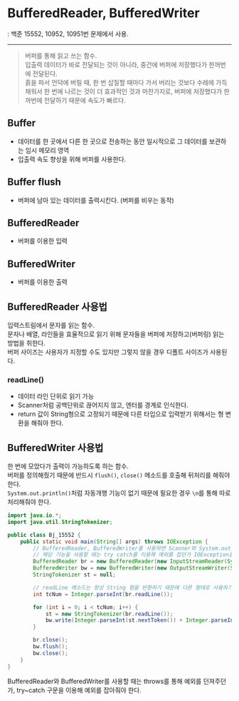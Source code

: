 # BufferedReader, BufferedWriter
: 백준 15552, 10952, 10951번 문제에서 사용.

---
> 버퍼를 통해 읽고 쓰는 함수. <br>
> 입출력 데이터가 바로 전달되는 것이 아니라, 중간에 버퍼에 저장했다가 한꺼번에 전달된다.<br>
> 흙을 파서 언덕에 버릴 때, 한 번 삽질할 때마다 가서 버리는 것보다 수레에 가득 채워서
> 한 번에 나르는 것이 더 효과적인 것과 마찬가지로, 버퍼에 저장했다가 한꺼번에 전달하기 때문에 속도가 빠르다.


## Buffer
- 데이터를 한 곳에서 다른 한 곳으로 전송하는 동안 일시적으로 그 데이터를 보관하는 임시 메모리 영역
- 입출력 속도 향상을 위해 버퍼를 사용한다.
## Buffer flush
- 버퍼에 남아 있는 데이터를 출력시킨다. (버퍼를 비우는 동작)
## BufferedReader
- 버퍼를 이용한 입력
## BufferedWriter
- 버퍼를 이용한 출력

## BufferedReader 사용법
입력스트림에서 문자를 읽는 함수. <br>
문자나 배열, 라인들을 효율적으로 읽기 위해 문자들을 버퍼에 저장하고(버퍼링) 읽는 방법을 취한다. <br>
버퍼 사이즈는 사용자가 지정할 수도 있지만 그렇지 않을 경우 디폴트 사이즈가 사용된다.
### readLine() 
- 데이터 라인 단위로 읽기 가능
- Scanner처럼 공백단위로 끊어지지 않고, 엔터를 경계로 인식한다.
- return 값이 String형으로 고정되기 때문에 다른 타입으로 입력받기 위해서는 형 변환을 해줘야 한다.
## BufferedWriter 사용법
한 번에 모았다가 출력이 가능하도록 하는 함수. <br>
버퍼를 정의해줬기 때문에 반드시 `flush()`, `close()` 메소드를 호출해 뒤처리를 해줘야한다. <br>
`System.out.println()`처럼 자동개행 기능이 없기 때문에 필요한 경우 `\n`를 통해 따로 처리해줘야 한다.

```java
import java.io.*;
import java.util.StringTokenizer;

public class Bj_15552 {
    public static void main(String[] args) throws IOException {
        // BufferedReader, BufferedWriter를 사용하면 Scanner와 System.out.println을 사용했을 때 보다 효율적이고 빠르다.
        // 해당 기능을 사용할 때는 try catch를 이용해 예외를 잡던가 IOException을 던져줘야한다.
        BufferedReader br = new BufferedReader(new InputStreamReader(System.in));
        BufferedWriter bw = new BufferedWriter(new OutputStreamWriter(System.out));
        StringTokenizer st = null;

        // readLine 메소드는 항상 String 형을 반환하기 때문에 다른 형태로 사용하기 위해서는 형 변환이 필요하다.
        int tcNum = Integer.parseInt(br.readLine());

        for (int i = 0; i < tcNum; i++) {
            st = new StringTokenizer(br.readLine());
            bw.write(Integer.parseInt(st.nextToken()) + Integer.parseInt(st.nextToken()) + "\n");
        }

        br.close();
        bw.flush();
        bw.close();
    }
}

```
BufferedReader와 BufferedWriter를 사용할 때는 throws를 통해 예외를 던져주던가, try~catch 구문을 이용해 예외를 잡아줘야 한다.